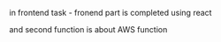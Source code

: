 in frontend task - fronend part is completed using react

and second function is about AWS function
